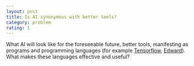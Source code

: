 ```yaml
---
layout: post
title: Is AI synonymous with better tools?
category: problem
rating: 1
---
```


What AI will look like for the foreseeable future, better tools, manifesting as programs and programming languages (for example [Tensorflow](https://www.tensorflow.org/), [Edward](http://edwardlib.org/)). What makes these languages effective and useful?
